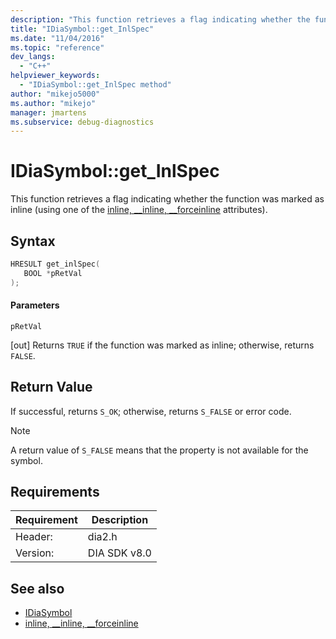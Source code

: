 ```yaml
---
description: "This function retrieves a flag indicating whether the function was marked as inline (using one of the inline, _inline, __forceinline) attributes)."
title: "IDiaSymbol::get_InlSpec"
ms.date: "11/04/2016"
ms.topic: "reference"
dev_langs:
  - "C++"
helpviewer_keywords:
  - "IDiaSymbol::get_InlSpec method"
author: "mikejo5000"
ms.author: "mikejo"
manager: jmartens
ms.subservice: debug-diagnostics
---
```

# IDiaSymbol::get_InlSpec

This function retrieves a flag indicating whether the function was marked as inline (using one of the [inline, __inline, \__forceinline](/cpp/cpp/inline-functions-cpp) attributes).

## Syntax

```C++
HRESULT get_inlSpec(
   BOOL *pRetVal
);
```

#### Parameters
 `pRetVal`

[out] Returns `TRUE` if the function was marked as inline; otherwise, returns `FALSE`.

## Return Value
 If successful, returns `S_OK`; otherwise, returns `S_FALSE` or error code.

> [!NOTE]
> A return value of `S_FALSE` means that the property is not available for the symbol.

## Requirements

|Requirement|Description|
|-----------------|-----------------|
|Header:|dia2.h|
|Version:|DIA SDK v8.0|

## See also
- [IDiaSymbol](../../debugger/debug-interface-access/idiasymbol.md)
- [inline, __inline, \__forceinline](/cpp/cpp/inline-functions-cpp)
